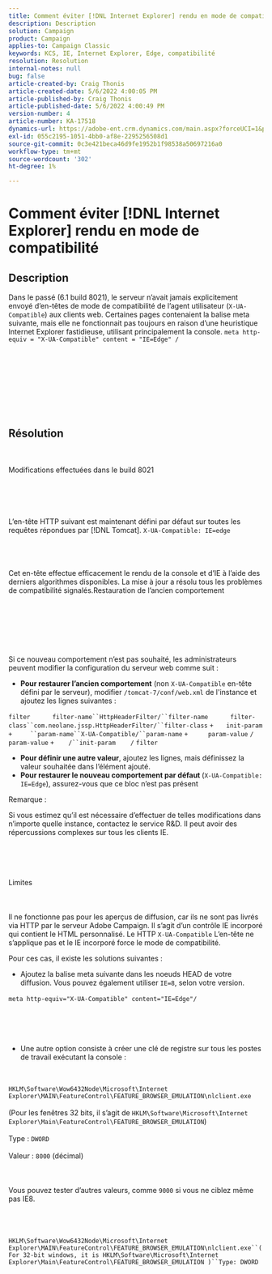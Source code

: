 ```yaml
---
title: Comment éviter [!DNL Internet Explorer] rendu en mode de compatibilité
description: Description
solution: Campaign
product: Campaign
applies-to: Campaign Classic
keywords: KCS, IE, Internet Explorer, Edge, compatibilité
resolution: Resolution
internal-notes: null
bug: false
article-created-by: Craig Thonis
article-created-date: 5/6/2022 4:00:05 PM
article-published-by: Craig Thonis
article-published-date: 5/6/2022 4:00:49 PM
version-number: 4
article-number: KA-17518
dynamics-url: https://adobe-ent.crm.dynamics.com/main.aspx?forceUCI=1&pagetype=entityrecord&etn=knowledgearticle&id=71e22f95-55cd-ec11-a7b5-6045bd00d4f5
exl-id: 055c2195-1051-4bb0-af8e-2295256508d1
source-git-commit: 0c3e421beca46d9fe1952b1f98538a50697216a0
workflow-type: tm+mt
source-wordcount: '302'
ht-degree: 1%

---
```


# Comment éviter [!DNL Internet Explorer] rendu en mode de compatibilité

## Description


Dans le passé (6.1 build 8021), le serveur n’avait jamais explicitement envoyé d’en-têtes de mode de compatibilité de l’agent utilisateur (`X-UA-Compatible`) aux clients web. Certaines pages contenaient la balise meta suivante, mais elle ne fonctionnait pas toujours en raison d’une heuristique Internet Explorer fastidieuse, utilisant principalement la console.
`meta http-equiv = "X-UA-Compatible" content = "IE=Edge" /`<br><br><br> <br><br><br> <br><br><br>

## Résolution

<br><br>Modifications effectuées dans le build 8021<br><br><br><br> <br><br>
L’en-tête HTTP suivant est maintenant défini par défaut sur toutes les requêtes répondues par [!DNL Tomcat].
`X-UA-Compatible: IE=edge`<br><br><br> <br><br>
Cet en-tête effectue efficacement le rendu de la console et d’IE à l’aide des derniers algorithmes disponibles. La mise à jour a résolu tous les problèmes de compatibilité signalés.Restauration de l’ancien comportement
<br><br><br><br> <br><br> <br><br>
Si ce nouveau comportement n’est pas souhaité, les administrateurs peuvent modifier la configuration du serveur web comme suit :

- <b>Pour restaurer l’ancien comportement</b> (non `X-UA-Compatible` en-tête défini par le serveur), modifier `/tomcat-7/conf/web.xml` de l&#39;instance et ajoutez les lignes suivantes :

```filter``` `     ` ```filter-name``HttpHeaderFilter/``filter-name``` `     ` ```filter-class``com.neolane.jssp.HttpHeaderFilter/``filter-class``` `+   ` `init-param` ```+     ``param-name``X-UA-Compatible/``param-name``` `+     ` `param-value` `/` `param-value` ```+    /``init-param``` `   ` `/` `filter`  
- <b>Pour définir une autre valeur</b>, ajoutez les lignes, mais définissez la valeur souhaitée dans l’élément ajouté.
- <b>Pour restaurer le nouveau comportement par défaut </b>(`X-UA-Compatible: IE=Edge`), assurez-vous que ce bloc n’est pas présent


Remarque :

Si vous estimez qu’il est nécessaire d’effectuer de telles modifications dans n’importe quelle instance, contactez le service R&amp;D. Il peut avoir des répercussions complexes sur tous les clients IE.


<br><br><br><br>Limites<br><br> <br><br>
Il ne fonctionne pas pour les aperçus de diffusion, car ils ne sont pas livrés via HTTP par le serveur Adobe Campaign. Il s’agit d’un contrôle IE incorporé qui contient le HTML personnalisé. Le HTTP `X-UA-Compatible` L’en-tête ne s’applique pas et le IE incorporé force le mode de compatibilité.

Pour ces cas, il existe les solutions suivantes :

- Ajoutez la balise meta suivante dans les noeuds HEAD de votre diffusion. Vous pouvez également utiliser `IE=8`, selon votre version.

`meta http-equiv="X-UA-Compatible" content="IE=Edge"/` <br><br><br><br> 
- Une autre option consiste à créer une clé de registre sur tous les postes de travail exécutant la console :

<br><br>`HKLM\Software\Wow6432Node\Microsoft\Internet Explorer\MAIN\FeatureControl\FEATURE_BROWSER_EMULATION\nlclient.exe`<br><br>(Pour les fenêtres 32 bits, il s’agit de `HKLM\Software\Microsoft\Internet Explorer\Main\FeatureControl\FEATURE_BROWSER_EMULATION`)<br><br>Type : `DWORD`<br><br>Valeur : `8000` (décimal)<br><br> <br><br>Vous pouvez tester d’autres valeurs, comme `9000` si vous ne ciblez même pas IE8.<br><br> <br><br><br>`HKLM\Software\Wow6432Node\Microsoft\Internet Explorer\MAIN\FeatureControl\FEATURE_BROWSER_EMULATION\nlclient.exe``(For 32-bit windows, it is HKLM\Software\Microsoft\Internet Explorer\Main\FeatureControl\FEATURE_BROWSER_EMULATION )``Type: DWORD`<br><br><br><br><br><br>
